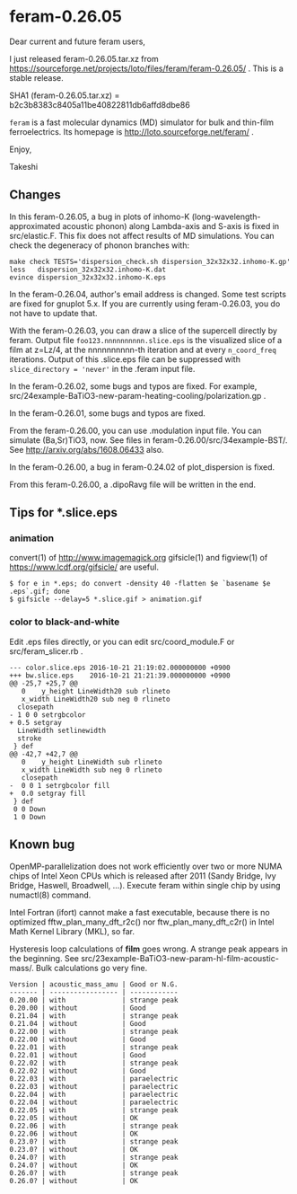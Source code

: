 feram-0.26.05
=============
Dear current and future feram users,

I just released feram-0.26.05.tar.xz from
https://sourceforge.net/projects/loto/files/feram/feram-0.26.05/ .
This is a stable release.

SHA1 (feram-0.26.05.tar.xz) = b2c3b8383c8405a11be40822811db6affd8dbe86

`feram` is a fast molecular dynamics (MD) simulator
for bulk and thin-film ferroelectrics. Its homepage is
http://loto.sourceforge.net/feram/ .

Enjoy,

Takeshi

## Changes
In this feram-0.26.05, a bug in plots of inhomo-K (long-wavelength-approximated
acoustic phonon) along Lambda-axis and S-axis is fixed in src/elastic.F.
This fix does not affect results of MD simulations.
You can check the degeneracy of phonon branches with:

    make check TESTS='dispersion_check.sh dispersion_32x32x32.inhomo-K.gp'
    less   dispersion_32x32x32.inhomo-K.dat
    evince dispersion_32x32x32.inhomo-K.eps

In the feram-0.26.04, author's email address is changed.
Some test scripts are fixed for gnuplot 5.x.
If you are currently using feram-0.26.03, you do not have to update that.

With the feram-0.26.03, you can draw a slice of the
supercell directly by feram. Output file `foo123.nnnnnnnnnn.slice.eps`
is the visualized slice of a film at z=Lz/4, at the nnnnnnnnnn-th
iteration and at every `n_coord_freq` iterations.
Output of this .slice.eps file can be suppressed with
`slice_directory = 'never'` in the .feram input file.

In the feram-0.26.02, some bugs and typos are fixed.
For example, src/24example-BaTiO3-new-param-heating-cooling/polarization.gp .

In the feram-0.26.01, some bugs and typos are fixed.

From the feram-0.26.00, you can use .modulation input file.
You can simulate (Ba,Sr)TiO3, now.
See files in feram-0.26.00/src/34example-BST/.
See http://arxiv.org/abs/1608.06433 also.

In the feram-0.26.00, a bug in feram-0.24.02 of plot_dispersion is fixed.

From this feram-0.26.00, a .dipoRavg file will be written in the end.

## Tips for *.slice.eps
### animation
convert(1) of http://www.imagemagick.org
gifsicle(1) and figview(1) of https://www.lcdf.org/gifsicle/ are useful.

    $ for e in *.eps; do convert -density 40 -flatten $e `basename $e .eps`.gif; done
    $ gifsicle --delay=5 *.slice.gif > animation.gif

### color to black-and-white
Edit .eps files directly,
or you can edit src/coord_module.F or src/feram_slicer.rb .

    --- color.slice.eps	2016-10-21 21:19:02.000000000 +0900
    +++ bw.slice.eps	2016-10-21 21:21:39.000000000 +0900
    @@ -25,7 +25,7 @@
       0    y_height LineWidth20 sub rlineto
       x_width LineWidth20 sub neg 0 rlineto
      closepath
    - 1 0 0 setrgbcolor
    + 0.5 setgray
      LineWidth setlinewidth
      stroke
     } def
    @@ -42,7 +42,7 @@
       0    y_height LineWidth sub rlineto
       x_width LineWidth sub neg 0 rlineto
       closepath
    -  0 0 1 setrgbcolor fill
    +  0.0 setgray fill
     } def
     0 0 Down
     1 0 Down


## Known bug
OpenMP-parallelization does not work efficiently over two or
more NUMA chips of Intel Xeon CPUs which is released after
2011 (Sandy Bridge, Ivy Bridge, Haswell, Broadwell, ...).
Execute feram within single chip by using numactl(8) command.

Intel Fortran (ifort) cannot make a fast executable,
because there is no optimized fftw_plan_many_dft_r2c() nor
ftw_plan_many_dft_c2r() in Intel Math Kernel Library (MKL), so far.

Hysteresis loop calculations of **film** goes wrong.
A strange peak appears in the beginning.
See src/23example-BaTiO3-new-param-hl-film-acoustic-mass/.
Bulk calculations go very fine.

    Version | acoustic_mass_amu | Good or N.G.
    ------- | ----------------- | ------------
    0.20.00 | with              | strange peak
    0.20.00 | without           | Good
    0.21.04 | with              | strange peak
    0.21.04 | without           | Good
    0.22.00 | with              | strange peak
    0.22.00 | without           | Good
    0.22.01 | with              | strange peak
    0.22.01 | without           | Good
    0.22.02 | with              | strange peak
    0.22.02 | without           | Good
    0.22.03 | with              | paraelectric
    0.22.03 | without           | paraelectric
    0.22.04 | with              | paraelectric
    0.22.04 | without           | paraelectric
    0.22.05 | with              | strange peak
    0.22.05 | without           | OK
    0.22.06 | with              | strange peak
    0.22.06 | without           | OK
    0.23.0? | with              | strange peak
    0.23.0? | without           | OK
    0.24.0? | with              | strange peak
    0.24.0? | without           | OK
    0.26.0? | with              | strange peak
    0.26.0? | without           | OK
